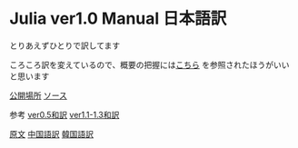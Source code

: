 # Julia ver1.0 Manual 日本語訳

とりあえずひとりで訳してます

ころころ訳を変えているので、概要の把握には[こちら](https://github.com/bicycle1885/Julia-Tutorial)
を参照されたほうがいいと思います

[公開場所](https://mnru.github.io/julia-doc-ja-v1.0/)
[ソース](https://github.com/mnru/julia-doc-ja-v1.0-source)


参考
[ver0.5和訳](https://github.com/hshindo/julia-doc-ja/tree/master/doc/manual)
[ver1.1-1.3和訳](https://github.com/kyokke/julialang-doc-ja)


[原文](https://docs.julialang.org/en/v1/)
[中国語訳](http://docs.juliacn.com/latest/)
[韓国語訳](https://juliakorea.github.io/ko/latest/)
